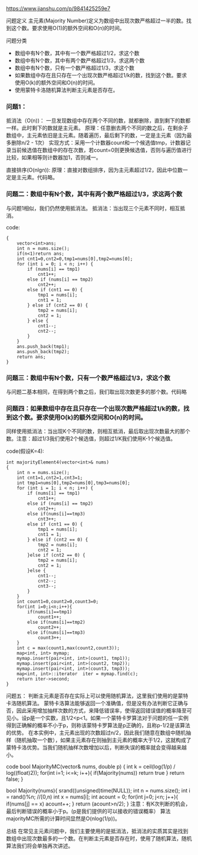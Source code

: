https://www.jianshu.com/p/9841425259e7

问题定义
主元素(Majority Number)定义为数组中出现次数严格超过一半的数。找到这个数。要求使用O(1)的额外空间和O(n)的时间。

问题分类
- 数组中有N个数，其中有一个数严格超过1/2，求这个数
- 数组中有N个数，其中有两个数严格超过1/3，求这两个数
- 数组中有N个数，只有一个数严格超过1/3，求这个数
- 如果数组中存在且只存在一个出现次数严格超过1/k的数，找到这个数。要求使用O(k)的额外空间和O(n)的时间。
- 使用蒙特卡洛随机算法判断主元素是否存在。

### 问题1：
抵消法（O(n))：
一旦发现数组中存在两个不同的数，就都删除，直到剩下的数都一样。此时剩下的数就是主元素。
原理：任意删去两个不同的数之后，在剩余子数组中，主元素依旧是主元素。随着遍历，最后剩下的数，一定是主元素（因为最多删除n/2 - 1次）
实现方式：采用一个计数器count和一个候选值tmp，计数器记录当前候选值在数组中的存在次数，若count=0则更换候选值，否则与遍历值进行比较，如果相等则计数器加1，否则减一。

直接排序(O(nlgn)):
原理：直接对数组排序，因为主元素超过1/2，因此中位数一定是主元素。代码略。

### 问题二：数组中有N个数，其中有两个数严格超过1/3，求这两个数
与问题1相似，我们仍然使用抵消法。
抵消法：当出现三个元素不同时，相互抵消。

code:
```vector<int> majorityElement(vector<int>& nums) 
{
    vector<int>ans;
    int n = nums.size();
    if(n<1)return ans;
    int cnt1=0,cnt2=0,tmp1=nums[0],tmp2=nums[0];
    for (int i = 0; i < n; i++) {
        if (nums[i] == tmp1)
            cnt1++;
        else if (nums[i] == tmp2)
            cnt2++;
        else if (cnt1 == 0) {
            tmp1 = nums[i];
            cnt1 = 1;
        } else if (cnt2 == 0) {
            tmp2 = nums[i];
            cnt2 = 1;
        } else {
            cnt1--;
            cnt2--;
        }
    }
    ans.push_back(tmp1);
    ans.push_back(tmp2);
    return ans;
}
```
### 问题三：数组中有N个数，只有一个数严格超过1/3，求这个数
与问题二基本相同，在得到两个数之后，我们取出现次数更多的那个数。代码略

### 问题四：如果数组中存在且只存在一个出现次数严格超过1/k的数，找到这个数。要求使用O(k)的额外空间和O(n)的时间。

同样使用抵消法：当出现K个不同的数，则相互抵消，最后取出现次数最大的那个数。注意：超过1/3我们使用2个候选值，则超过1/K我们使用K-1个候选值。

code(假设K=4):
```
int majorityElement4(vector<int>& nums) 
{
    int n = nums.size();
    int cnt1=1,cnt2=1,cnt3=1;
    int tmp1=nums[0],tmp2=nums[0],tmp3=nums[0];
    for (int i = 1; i < n; i++) {
        if (nums[i] == tmp1)
            cnt1++;
        else if (nums[i] == tmp2)
            cnt2++;
        else if(nums[i]==tmp3)
            cnt3++;
        else if (cnt1 == 0) {
            tmp1 = nums[i];
            cnt1 = 1;
        } else if (cnt2 == 0) {
            tmp2 = nums[i];
            cnt2 = 1;
        }else if (cnt2 == 0) {
            tmp2 = nums[i];
            cnt2 = 1;
        }else {
            cnt1--;
            cnt2--;
            cnt3--;
        }
    }
    int count1=0,count2=0,count3=0;
    for(int i=0;i<n;i++){
        if(nums[i]==tmp1)
            count1++;
        else if(nums[i]==tmp2)
            count2++;
        else if(nums[i]==tmp3)
            count3++;
    }
    int c = max(count1,max(count2,count3));
    map<int, int> mymap;
    mymap.insert(pair<int, int>(count1, tmp1));
    mymap.insert(pair<int, int>(count2, tmp2));
    mymap.insert(pair<int, int>(count3, tmp3));
    map<int, int>::iterator  iter = mymap.find(c);
    return iter->second;
}
```
问题五：
判断主元素是否存在实际上可以使用随机算法，这里我们使用的是蒙特卡洛随机算法。
蒙特卡洛算法能够返回一个准确值，但是没有办法判断它正确与否，因此采用增加抽样次数的方式，来降低错误率，使得返回错误值的概率降至可见小。设p是一个实数，且1/2<p<1。如果一个蒙特卡罗算法对于问题的任一实例得到正确解的概率不小于p，则称该蒙特卡罗算法是p正确的，且称p-1/2是该算法的优势。
在本实例中，主元素出现的次数超过n/2，因此我们随意在数组中随机抽样（随机抽取一个数），如果主元素存在则抽到主元素的概率大于1/2，这就构成了蒙特卡洛优势。当我们随机抽样次数增加以后，判断失误的概率就会变得越来越小。

code
bool MajorityMC(vector<int>& nums, double p)
{
    int k = ceil(log(1/p) / log((float)2));
    for(int i=1; i<=k; i++){
        if(Majority(nums))
            return true
    }
    return false;
}

bool Majority(nums){
    srand((unsigned)time(NULL));
    int n = nums.size();
    int i = rand()%n;    //[0,n)
    int x = nums[i];
    int acount = 0;
    for(int j=0; j<n; j++){
        if(nums[j] == x)
            acount++;
    }
    return (acount>n/2);
}
注意：有K次判断的机会，最后判断错误的概率小于p。(p是我们提供的可以接收的错误概率）
算法majorityMC所需的计算时间显然是O(nlog(1/p))。

总结
在常见主元素问题中，我们主要使用的是抵消法，抵消法的实质其实是找到数组中出现次数最多的一个数。在判断主元素是否存在时，使用了随机算法，随机算法我们将会单独再次讲述。

